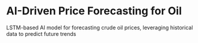 # AI-Driven Price Forecasting for Oil
LSTM-based AI model for forecasting crude oil prices, leveraging historical data to predict future trends
